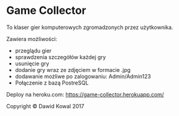 # Game Collector
To klaser gier komputerowych zgromadzonych przez użytkownika. 

Zawiera możliwości:
* przeglądu gier
* sprawdzenia szczegółów każdej gry
* usunięcie gry
* dodanie gry wraz ze zdjęciem w formacie .jpg
* dodawanie możliwe po zalogowaniu: Admin/Admin123
* Połączenie z bazą PostreSQL

Deploy na heroku.com:
https://game-collector.herokuapp.com/

Copyright © Dawid Kowal 2017
